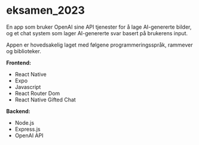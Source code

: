 # eksamen_2023

En app som bruker OpenAI sine API tjenester for å lage AI-genererte bilder, og et chat system som lager AI-genererte svar basert på brukerens input.

Appen er hovedsakelig laget med følgene programmeringsspråk, rammever og biblioteker.

<b>Frontend:</b>
<ul>
  <li>React Native</li>
  <li>Expo</li>
  <li>Javascript</li>
  <li>React Router Dom</li>
  <li>React Native Gifted Chat</li>
</ul>

<b>Backend:</b>
<ul>
  <li>Node.js</li>
  <li>Express.js</li>
  <li>OpenAI API</li>
</ul>
